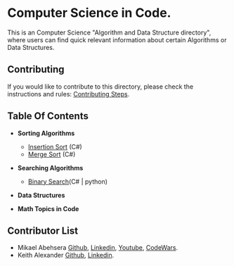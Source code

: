 # Computer Science in Code.
This is an Computer Science "Algorithm and Data Structure directory", where users can find quick relevant information about certain Algorithms or Data Structures.

## Contributing

If you would like to contribute to this directory, please check the instructions and rules: [Contributing Steps](https://github.com/MikaelAbehsera/Computer-Science-In-Code/blob/master/Contributing-rules.md).

## Table Of Contents

* **Sorting Algorithms**
  * [Insertion Sort](https://github.com/MikaelAbehsera/Computer-Science-In-Code/tree/master/Sorting%20Algorithms/Insertion-Sort) (C#)
  * [Merge Sort](https://github.com/MikaelAbehsera/Computer-Science-In-Code/tree/master/Sorting%20Algorithms/Merge-Sort) (C#)

* **Searching Algorithms**
  * [Binary Search](https://github.com/MikaelAbehsera/Computer-Science-In-Code/tree/master/Searching%20Algorithms/Binary-Search)(C# | python)
* **Data Structures**

* **Math Topics in Code**


## Contributor List

- Mikael Abehsera [Github](https://github.com/MikaelAbehsera), [Linkedin](https://www.linkedin.com/in/mikaelabehsera/), [Youtube](https://www.youtube.com/channel/UCXVDBeCwro9FqNeBr41Q2BQ?view_as=subscriber), [CodeWars](https://www.codewars.com/users/MikaelAbehsera).
- Keith Alexander [Github](https://github.com/keithatan), [Linkedin](https://www.linkedin.com/in/keithatan/).


